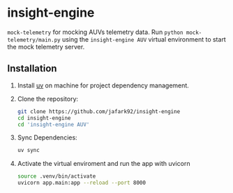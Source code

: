 # insight-engine

`mock-telemetry` for mocking AUVs telemetry data. Run `python mock-telemetry/main.py` using the `insight-engine AUV` virtual environment to start the mock telemetry server.

## Installation

1. Install [uv](https://docs.astral.sh/uv/#installation) on machine for project dependency management.

2. Clone the repository:
   ```bash
   git clone https://github.com/jafark92/insight-engine
   cd insight-engine
   cd 'insight-engine AUV'
   ```
3. Sync Dependencies:
   ```bash
   uv sync
   ```

4. Activate the virtual enviroment and run the app with uvicorn
   ```bash
   source .venv/bin/activate
   uvicorn app.main:app --reload --port 8000
   ```






